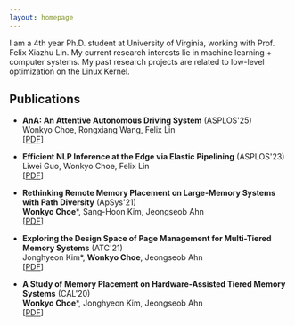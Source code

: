 ```yaml
---
layout: homepage
---
```


I am a 4th year Ph.D. student at University of Virginia, working with Prof. Felix Xiazhu Lin.
My current research interests lie in machine learning + computer systems.
My past research projects are related to low-level optimization on the Linux Kernel.

## Publications
- **AnA: An Attentive Autonomous Driving System**  (ASPLOS'25)
    <br>
    Wonkyo Choe, Rongxiang Wang, Felix Lin
    <br>
    [[PDF](https://dl.acm.org/doi/10.1145/3669940.3707261)]
- **Efficient NLP Inference at the Edge via Elastic Pipelining** (ASPLOS'23)
    <br>
    Liwei Guo, Wonkyo Choe, Felix Lin
    <br>
    [[PDF](https://dl.acm.org/doi/10.1145/3575693.3575698)]

- **Rethinking Remote Memory Placement on Large-Memory Systems with Path Diversity** (ApSys'21)
  <br>
  **Wonkyo Choe**\*, Sang-Hoon Kim, Jeongseob Ahn
  <br>
  [[PDF](https://dl.acm.org/doi/10.1145/3476886.3477516)]

- **Exploring the Design Space of Page Management for Multi-Tiered Memory Systems** (ATC'21)
  <br>
  Jonghyeon Kim\*, **Wonkyo Choe**, Jeongseob Ahn
  <br>
  [[PDF](https://www.usenix.org/conference/atc21/presentation/kim-jonghyeon)]

- **A Study of Memory Placement on Hardware-Assisted Tiered Memory Systems** (CAL'20)
  <br>
  **Wonkyo Choe**\*, Jonghyeon Kim, Jeongseob Ahn
  <br>
  [[PDF](https://ieeexplore.ieee.org/document/9165024)]